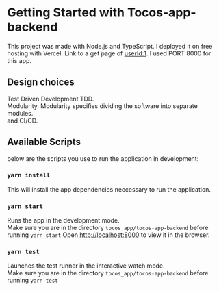 # Getting Started with Tocos-app-backend

This project was made with Node.js and TypeScript.
I deployed it on free hosting with Vercel. Link to a get page of [userId:1](https://tocos-app-backend.vercel.app/users/1).
I used PORT 8000 for this app.

## Design choices

Test Driven Development TDD.\
Modularity. Modularity specifies dividing the software into separate modules.\
and CI/CD.

## Available Scripts

below are the scripts you use to run the application in development:

### `yarn install`

This will install the app dependencies neccessary to run the application.

### `yarn start`

Runs the app in the development mode.\
Make sure you are in the directory `tocos_app/tocos-app-backend` before running `yarn start`
Open [http://localhost:8000](http://localhost:8000) to view it in the browser.

### `yarn test`

Launches the test runner in the interactive watch mode.\
Make sure you are in the directory `tocos_app/tocos-app-backend` before running `yarn test`